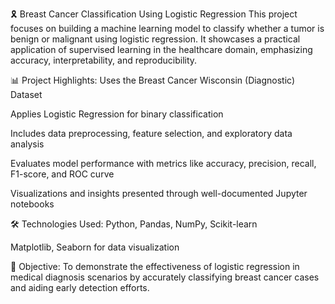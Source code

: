 🎗️ Breast Cancer Classification Using Logistic Regression
This project focuses on building a machine learning model to classify whether a tumor is benign or malignant using logistic regression. It showcases a practical application of supervised learning in the healthcare domain, emphasizing accuracy, interpretability, and reproducibility.

📊 Project Highlights:
Uses the Breast Cancer Wisconsin (Diagnostic) Dataset

Applies Logistic Regression for binary classification

Includes data preprocessing, feature selection, and exploratory data analysis

Evaluates model performance with metrics like accuracy, precision, recall, F1-score, and ROC curve

Visualizations and insights presented through well-documented Jupyter notebooks

🛠️ Technologies Used:
Python, Pandas, NumPy, Scikit-learn

Matplotlib, Seaborn for data visualization

🎯 Objective:
To demonstrate the effectiveness of logistic regression in medical diagnosis scenarios by accurately classifying breast cancer cases and aiding early detection efforts.
